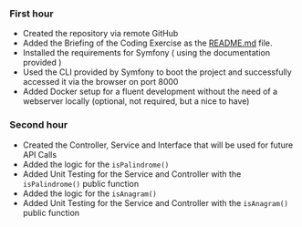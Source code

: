 ### First hour
+ Created the repository via remote GitHub
+ Added the Briefing of the Coding Exercise as the [README.md](/README.md) file.
+ Installed the requirements for Symfony ( using the documentation provided )
+ Used the CLI provided by Symfony to boot the project and successfully accessed it via the browser on port 8000
+ Added Docker setup for a fluent development without the need of a webserver locally (optional, not required, but a nice to have)

### Second hour
+ Created the Controller, Service and Interface that will be used for future API Calls
+ Added the logic for the `isPalindrome()`
+ Added Unit Testing for the Service and Controller with the `isPalindrome()` public function 
+ Added the logic for the `isAnagram()`
+ Added Unit Testing for the Service and Controller with the `isAnagram()` public function
